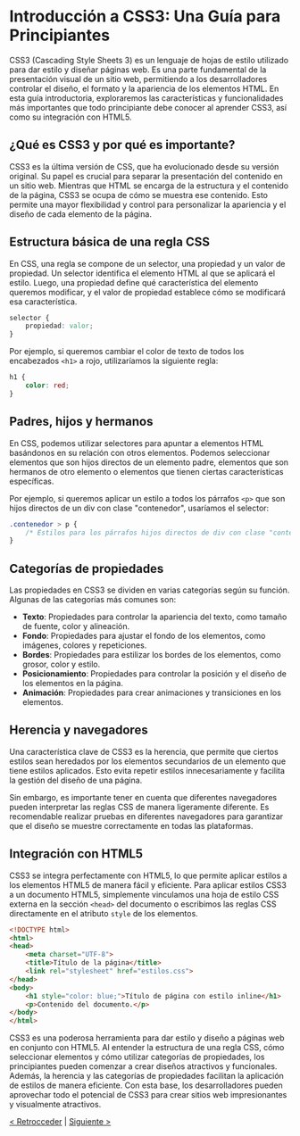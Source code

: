 # Introducción a CSS3: Una Guía para Principiantes

CSS3 (Cascading Style Sheets 3) es un lenguaje de hojas de estilo utilizado para dar estilo y diseñar páginas web. Es una parte fundamental de la presentación visual de un sitio web, permitiendo a los desarrolladores controlar el diseño, el formato y la apariencia de los elementos HTML. En esta guía introductoria, exploraremos las características y funcionalidades más importantes que todo principiante debe conocer al aprender CSS3, así como su integración con HTML5.

## ¿Qué es CSS3 y por qué es importante?

CSS3 es la última versión de CSS, que ha evolucionado desde su versión original. Su papel es crucial para separar la presentación del contenido en un sitio web. Mientras que HTML se encarga de la estructura y el contenido de la página, CSS3 se ocupa de cómo se muestra ese contenido. Esto permite una mayor flexibilidad y control para personalizar la apariencia y el diseño de cada elemento de la página.

## Estructura básica de una regla CSS

En CSS, una regla se compone de un selector, una propiedad y un valor de propiedad. Un selector identifica el elemento HTML al que se aplicará el estilo. Luego, una propiedad define qué característica del elemento queremos modificar, y el valor de propiedad establece cómo se modificará esa característica.

```css
selector {
    propiedad: valor;
}
```

Por ejemplo, si queremos cambiar el color de texto de todos los encabezados `<h1>` a rojo, utilizaríamos la siguiente regla:

```css
h1 {
    color: red;
}
```

## Padres, hijos y hermanos

En CSS, podemos utilizar selectores para apuntar a elementos HTML basándonos en su relación con otros elementos. Podemos seleccionar elementos que son hijos directos de un elemento padre, elementos que son hermanos de otro elemento o elementos que tienen ciertas características específicas.

Por ejemplo, si queremos aplicar un estilo a todos los párrafos `<p>` que son hijos directos de un div con clase "contenedor", usaríamos el selector:

```css
.contenedor > p {
    /* Estilos para los párrafos hijos directos de div con clase "contenedor" */
}
```

## Categorías de propiedades

Las propiedades en CSS3 se dividen en varias categorías según su función. Algunas de las categorías más comunes son:

- **Texto**: Propiedades para controlar la apariencia del texto, como tamaño de fuente, color y alineación.
- **Fondo**: Propiedades para ajustar el fondo de los elementos, como imágenes, colores y repeticiones.
- **Bordes**: Propiedades para estilizar los bordes de los elementos, como grosor, color y estilo.
- **Posicionamiento**: Propiedades para controlar la posición y el diseño de los elementos en la página.
- **Animación**: Propiedades para crear animaciones y transiciones en los elementos.

## Herencia y navegadores

Una característica clave de CSS3 es la herencia, que permite que ciertos estilos sean heredados por los elementos secundarios de un elemento que tiene estilos aplicados. Esto evita repetir estilos innecesariamente y facilita la gestión del diseño de una página.

Sin embargo, es importante tener en cuenta que diferentes navegadores pueden interpretar las reglas CSS de manera ligeramente diferente. Es recomendable realizar pruebas en diferentes navegadores para garantizar que el diseño se muestre correctamente en todas las plataformas.

## Integración con HTML5

CSS3 se integra perfectamente con HTML5, lo que permite aplicar estilos a los elementos HTML5 de manera fácil y eficiente. Para aplicar estilos CSS3 a un documento HTML5, simplemente vinculamos una hoja de estilo CSS externa en la sección `<head>` del documento o escribimos las reglas CSS directamente en el atributo `style` de los elementos.

```html
<!DOCTYPE html>
<html>
<head>
    <meta charset="UTF-8">
    <title>Título de la página</title>
    <link rel="stylesheet" href="estilos.css">
</head>
<body>
    <h1 style="color: blue;">Título de página con estilo inline</h1>
    <p>Contenido del documento.</p>
</body>
</html>
```

CSS3 es una poderosa herramienta para dar estilo y diseño a páginas web en conjunto con HTML5. Al entender la estructura de una regla CSS, cómo seleccionar elementos y cómo utilizar categorías de propiedades, los principiantes pueden comenzar a crear diseños atractivos y funcionales. Además, la herencia y las categorías de propiedades facilitan la aplicación de estilos de manera eficiente. Con esta base, los desarrolladores pueden aprovechar todo el potencial de CSS3 para crear sitios web impresionantes y visualmente atractivos.

[< Retrocceder](https://github.com/YonRasgg/Curso-de-Python-Desde-Cero/blob/main/15.%20Atributos%20HTML%205/8.TabindexTitle.md) |  [Siguiente >](https://github.com/YonRasgg/Curso-de-Python-Desde-Cero/blob/main/16.%20CSS/2.CSSenHTML.md)
